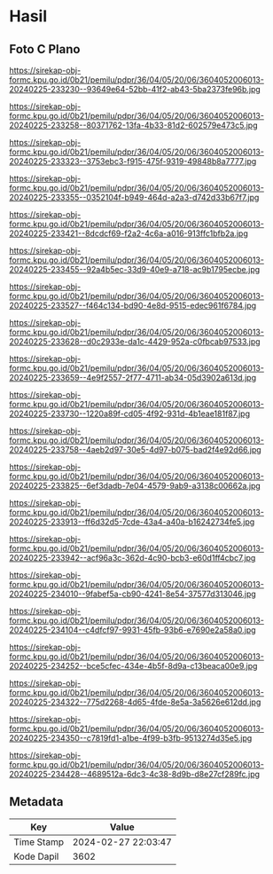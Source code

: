 # Hasil

## Foto C Plano

https://sirekap-obj-formc.kpu.go.id/0b21/pemilu/pdpr/36/04/05/20/06/3604052006013-20240225-233230--93649e64-52bb-41f2-ab43-5ba2373fe96b.jpg

https://sirekap-obj-formc.kpu.go.id/0b21/pemilu/pdpr/36/04/05/20/06/3604052006013-20240225-233258--80371762-13fa-4b33-81d2-602579e473c5.jpg

https://sirekap-obj-formc.kpu.go.id/0b21/pemilu/pdpr/36/04/05/20/06/3604052006013-20240225-233323--3753ebc3-f915-475f-9319-49848b8a7777.jpg

https://sirekap-obj-formc.kpu.go.id/0b21/pemilu/pdpr/36/04/05/20/06/3604052006013-20240225-233355--0352104f-b949-464d-a2a3-d742d33b67f7.jpg

https://sirekap-obj-formc.kpu.go.id/0b21/pemilu/pdpr/36/04/05/20/06/3604052006013-20240225-233421--8dcdcf69-f2a2-4c6a-a016-913ffc1bfb2a.jpg

https://sirekap-obj-formc.kpu.go.id/0b21/pemilu/pdpr/36/04/05/20/06/3604052006013-20240225-233455--92a4b5ec-33d9-40e9-a718-ac9b1795ecbe.jpg

https://sirekap-obj-formc.kpu.go.id/0b21/pemilu/pdpr/36/04/05/20/06/3604052006013-20240225-233527--f464c134-bd90-4e8d-9515-edec961f6784.jpg

https://sirekap-obj-formc.kpu.go.id/0b21/pemilu/pdpr/36/04/05/20/06/3604052006013-20240225-233628--d0c2933e-da1c-4429-952a-c0fbcab97533.jpg

https://sirekap-obj-formc.kpu.go.id/0b21/pemilu/pdpr/36/04/05/20/06/3604052006013-20240225-233659--4e9f2557-2f77-4711-ab34-05d3902a613d.jpg

https://sirekap-obj-formc.kpu.go.id/0b21/pemilu/pdpr/36/04/05/20/06/3604052006013-20240225-233730--1220a89f-cd05-4f92-931d-4b1eae181f87.jpg

https://sirekap-obj-formc.kpu.go.id/0b21/pemilu/pdpr/36/04/05/20/06/3604052006013-20240225-233758--4aeb2d97-30e5-4d97-b075-bad2f4e92d66.jpg

https://sirekap-obj-formc.kpu.go.id/0b21/pemilu/pdpr/36/04/05/20/06/3604052006013-20240225-233825--6ef3dadb-7e04-4579-9ab9-a3138c00662a.jpg

https://sirekap-obj-formc.kpu.go.id/0b21/pemilu/pdpr/36/04/05/20/06/3604052006013-20240225-233913--ff6d32d5-7cde-43a4-a40a-b16242734fe5.jpg

https://sirekap-obj-formc.kpu.go.id/0b21/pemilu/pdpr/36/04/05/20/06/3604052006013-20240225-233942--acf96a3c-362d-4c90-bcb3-e60d1ff4cbc7.jpg

https://sirekap-obj-formc.kpu.go.id/0b21/pemilu/pdpr/36/04/05/20/06/3604052006013-20240225-234010--9fabef5a-cb90-4241-8e54-37577d313046.jpg

https://sirekap-obj-formc.kpu.go.id/0b21/pemilu/pdpr/36/04/05/20/06/3604052006013-20240225-234104--c4dfcf97-9931-45fb-93b6-e7690e2a58a0.jpg

https://sirekap-obj-formc.kpu.go.id/0b21/pemilu/pdpr/36/04/05/20/06/3604052006013-20240225-234252--bce5cfec-434e-4b5f-8d9a-c13beaca00e9.jpg

https://sirekap-obj-formc.kpu.go.id/0b21/pemilu/pdpr/36/04/05/20/06/3604052006013-20240225-234322--775d2268-4d65-4fde-8e5a-3a5626e612dd.jpg

https://sirekap-obj-formc.kpu.go.id/0b21/pemilu/pdpr/36/04/05/20/06/3604052006013-20240225-234350--c7819fd1-a1be-4f99-b3fb-9513274d35e5.jpg

https://sirekap-obj-formc.kpu.go.id/0b21/pemilu/pdpr/36/04/05/20/06/3604052006013-20240225-234428--4689512a-6dc3-4c38-8d9b-d8e27cf289fc.jpg


## Metadata

| Key        | Value               |
| ---------- | ------------------- |
| Time Stamp | 2024-02-27 22:03:47 |
| Kode Dapil | 3602                |



